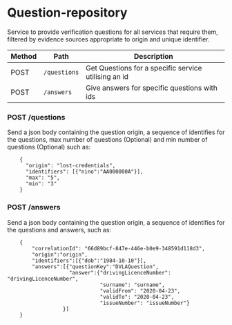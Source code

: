 
# Question-repository

Service to provide verification questions for all services that require them, filtered by evidence sources appropriate to origin and unique identifier.



| Method | Path                                             | Description                                           |
|--------|--------------------------------------------------|-------------------------------------------------------|
|  POST  | ```/questions```                                 | Get Questions for a specific service utilising an id  |
|  POST  | ```/answers```                                   | Give answers for specific questions with ids          |


### POST /questions
Send a json body containing the question origin, a sequence of identifies for the questions, max number of questions (Optional) and min number of questions (Optional) such as: 
```
    { 
      "origin": "lost-credentials",
      "identifiers": [{"nino":"AA000000A"}],
      "max": "5",
      "min": "3"
    }
```
  
### POST /answers
Send a json body containing the question origin, a sequence of identifies for the questions and answers, such as: 
```
    {
        "correlationId": "66d89bcf-847e-446e-b0e9-348591d118d3",
        "origin":"origin",
        "identifiers":[{"dob":"1984-10-10"}],
        "answers":[{"questionKey":"DVLAQuestion", 
                    "answer":{"drivingLicenceNumber": "drivingLicenceNumber",
                              "surname": "surname",
                              "validFrom": "2020-04-23",
                              "validTo": "2020-04-23",
                              "issueNumber": "issueNumber"}
                  }]
    }
```